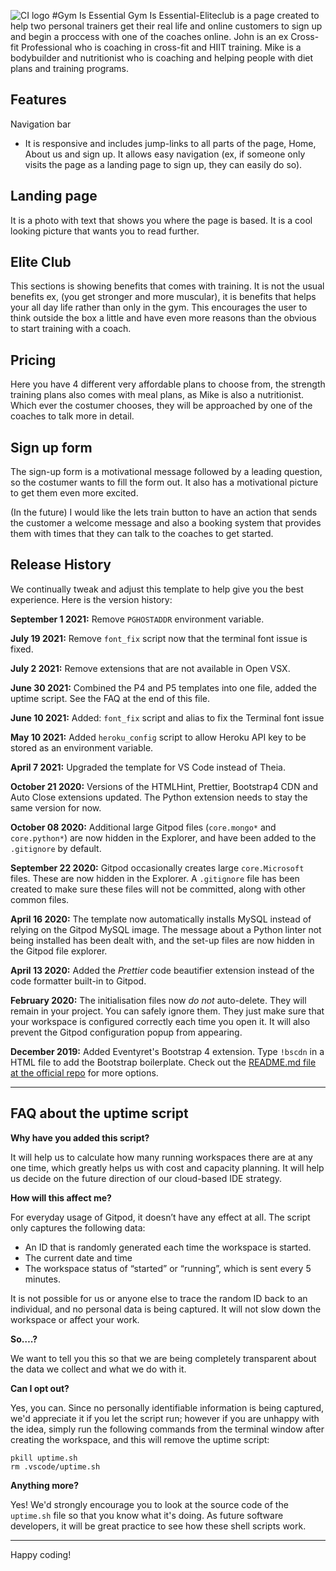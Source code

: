 ![CI logo](https://codeinstitute.s3.amazonaws.com/fullstack/ci_logo_small.png)
#Gym Is Essential
Gym Is Essential-Eliteclub is a page created to help two personal trainers get their real life and online customers to sign up and begin a proccess with one of the coaches online.
John is an ex Cross-fit Professional who is coaching in cross-fit and HIIT training.
Mike is a bodybuilder and nutritionist who is coaching and helping people with diet plans and training programs.



## Features
Navigation bar
- It is responsive and includes jump-links to all parts of the page, Home, About us and sign up. It allows easy navigation (ex, if someone only visits the page as a landing page to sign up, they can easily do so).

## Landing page
It is a photo with text that shows you where the page is based.
It is a cool looking picture that wants you to read further.

## Elite Club 
This sections is showing benefits that comes with training. It is not the usual benefits ex, (you get stronger and more muscular),
it is benefits that helps your all day life rather than only in the gym. 
This encourages the user to think outside the box a little and have even more reasons than the obvious to start training with a coach.

## Pricing 
Here you have 4 different very affordable plans to choose from, the strength training plans also comes with meal plans, as Mike is also a nutritionist.
Which ever the costumer chooses, they will be approached by one of the coaches to talk more in detail.

## Sign up form
The sign-up form is a motivational message followed by a leading question, so the costumer wants to fill the form out.
It also has a motivational picture to get them even more excited.

(In the future) 
I would like the lets train button to have an action that sends the customer a welcome message and also a booking system that provides them with times that they can talk to the coaches to get started. 








## Release History

We continually tweak and adjust this template to help give you the best experience. Here is the version history:

**September 1 2021:** Remove `PGHOSTADDR` environment variable.

**July 19 2021:** Remove `font_fix` script now that the terminal font issue is fixed.

**July 2 2021:** Remove extensions that are not available in Open VSX.

**June 30 2021:** Combined the P4 and P5 templates into one file, added the uptime script. See the FAQ at the end of this file.

**June 10 2021:** Added: `font_fix` script and alias to fix the Terminal font issue

**May 10 2021:** Added `heroku_config` script to allow Heroku API key to be stored as an environment variable.

**April 7 2021:** Upgraded the template for VS Code instead of Theia.

**October 21 2020:** Versions of the HTMLHint, Prettier, Bootstrap4 CDN and Auto Close extensions updated. The Python extension needs to stay the same version for now.

**October 08 2020:** Additional large Gitpod files (`core.mongo*` and `core.python*`) are now hidden in the Explorer, and have been added to the `.gitignore` by default.

**September 22 2020:** Gitpod occasionally creates large `core.Microsoft` files. These are now hidden in the Explorer. A `.gitignore` file has been created to make sure these files will not be committed, along with other common files.

**April 16 2020:** The template now automatically installs MySQL instead of relying on the Gitpod MySQL image. The message about a Python linter not being installed has been dealt with, and the set-up files are now hidden in the Gitpod file explorer.

**April 13 2020:** Added the _Prettier_ code beautifier extension instead of the code formatter built-in to Gitpod.

**February 2020:** The initialisation files now _do not_ auto-delete. They will remain in your project. You can safely ignore them. They just make sure that your workspace is configured correctly each time you open it. It will also prevent the Gitpod configuration popup from appearing.

**December 2019:** Added Eventyret's Bootstrap 4 extension. Type `!bscdn` in a HTML file to add the Bootstrap boilerplate. Check out the <a href="https://github.com/Eventyret/vscode-bcdn" target="_blank">README.md file at the official repo</a> for more options.

------

## FAQ about the uptime script

**Why have you added this script?**

It will help us to calculate how many running workspaces there are at any one time, which greatly helps us with cost and capacity planning. It will help us decide on the future direction of our cloud-based IDE strategy.

**How will this affect me?**

For everyday usage of Gitpod, it doesn’t have any effect at all. The script only captures the following data:

- An ID that is randomly generated each time the workspace is started.
- The current date and time
- The workspace status of “started” or “running”, which is sent every 5 minutes.

It is not possible for us or anyone else to trace the random ID back to an individual, and no personal data is being captured. It will not slow down the workspace or affect your work.

**So….?**

We want to tell you this so that we are being completely transparent about the data we collect and what we do with it.

**Can I opt out?**

Yes, you can. Since no personally identifiable information is being captured, we'd appreciate it if you let the script run; however if you are unhappy with the idea, simply run the following commands from the terminal window after creating the workspace, and this will remove the uptime script:

```
pkill uptime.sh
rm .vscode/uptime.sh
```

**Anything more?**

Yes! We'd strongly encourage you to look at the source code of the `uptime.sh` file so that you know what it's doing. As future software developers, it will be great practice to see how these shell scripts work.

---

Happy coding!
